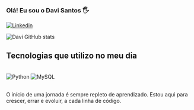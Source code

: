 ### Olá! Eu sou o Davi Santos 🖐️

[![Linkedin](https://img.shields.io/badge/LinkedIn-0077B5?style=for-the-badge&logo=linkedin&logoColor=white)](https://www.linkedin.com/in/davi-gustavo-de-oliveira-santos-371033349/)

![Davi GitHub stats](https://github-readme-stats.vercel.app/api?username=devdavisantos&show_icons=true&theme=dracula)

## Tecnologias que utilizo no meu dia

<div style="display: inline_lock"><br/>
    <img align= "center" alt="Python" src="https://img.shields.io/badge/Python-14354C?style=for-the-badge&logo=python&logoColor=white
">
    <img align= "center" alt="MySQL" src="https://img.shields.io/badge/MySQL-00000F?style=for-the-badge&logo=mysql&logoColor=white">
</div> <br/>

O início de uma jornada é sempre repleto de aprendizado. Estou aqui para crescer, errar e evoluir, a cada linha de código.
